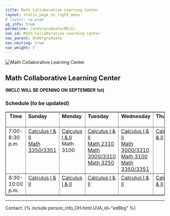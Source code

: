 ```yaml
---
title: Math Collaborative Learning Center
layout: static_page_no_right_menu
# layout: ug_page
ug_info: true
permalink: /undergraduate/MCLC/
nav_id: Math Collaborative Learning Center
nav_parent: Undergraduate
nav_nesting: true
nav_weight: 5
---
```


<img src="{{site.url}}/undergraduate/MCLC/MCLC_logo.png" style="max-width:70%;max-height:350px;height:auto;width:auto;" alt="Math Collaborative Learning Center">

<h2 class="mb-4">Math Collaborative Learning Center</h2>

**(MCLC WILL BE OPENING ON SEPTEMBER 1st)**




<h3 class="mb-4 mt-4">Schedule (to be updated)</h3>

<table width="100%" border="1" cellspacing="2" cellpadding="2">
<tbody>
    <tr>
    <td valign="top"><center><b>Time</b></center><br>
    </td>
    <td valign="top"><b>Sunday</b><br>
    </td>
    <td valign="top"><b>Monday</b><br>
    </td>
    <td valign="top"><b>Tuesday</b><br>
    </td>
    <td valign="top"><b>Wednesday</b><br>
    </td>
    <td valign="top"><b>Thursday</b><br>
    </td>
    </tr>
    <tr>
    <td valign="top">7:00-8:30 p.m.<br>
    </td>
    <td valign="top"><a
        href="https://virginia.zoom.us/j/2369587">Calculus I
        &amp; II <br>
        <a href="https://virginia.zoom.us/j/5795546">Math 3350/3351</a><br>  
    </td>
    <td valign="top"><a
        href="https://virginia.zoom.us/j/4600303">Calculus I
        &amp; II</a> <br>
        Math 3100
    </td>
    <td valign="top"><a
        href="https://virginia.zoom.us/j/5795546">Calculus I
        &amp; II</a><br>
        <a href="https://virginia.zoom.us/j/5795546">Math 2310</a><br> 
        <a href="https://virginia.zoom.us/j/5795546">Math 3000/3310</a><br> 
        <a href="https://virginia.zoom.us/j/5795546">Math 3250</a><br> 
    </td>
    <td valign="top"><a
        href="https://virginia.zoom.us/j/6939765">Calculus I
        &amp; II </a> <br>
        <a href="https://virginia.zoom.us/j/5795546">Math 3000/3310</a><br> 
        <a href="https://virginia.zoom.us/j/5795546">Math 3100</a><br> 
        <a href="https://virginia.zoom.us/j/5795546">Math 3350/3351</a><br> 
    </td>
    <td valign="top"><a
        href="https://virginia.zoom.us/j/7088066">Calculus I
        &amp; II </a> <br>
        <br>
       <!-- Math 3000/3310 </a><br> -->
    </td>
    </tr> 
    <tr>
    <td valign="top">8:30-10:00 p.m.<br>
    </td>
    <td valign="top"><a
         href="https://virginia.zoom.us/j/2369587">Calculus I
        &amp; II</a><br>
    </td>
    <td valign="top"><a
        href="https://virginia.zoom.us/j/4600303">Calculus I
        &amp; II</a></td>
    <td valign="top"><a
        href="https://virginia.zoom.us/j/5795546">Calculus I
        &amp; II</a><br>
        <!-- <a href="https://virginia.zoom.us/j/5795546">Math 3100</a><br>
        <a href="https://virginia.zoom.us/j/5795546">Math
        3350/51</a><br> -->
    </td>
    <td valign="top"><a
        href="https://virginia.zoom.us/j/6939765">Calculus I
        &amp; II</a></td>
    <td valign="top"><a
        href="https://virginia.zoom.us/j/7088066">Calculus I
        &amp; II </a><br>
        </td>
    </tr>
</tbody>
</table>



---

Contact: {% include person_info_OH.html UVA_id="ed8bg" %}
